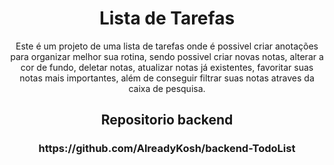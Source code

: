 <h1 align="center">Lista de Tarefas</h1>
<p align="center">Este é um projeto de uma lista de tarefas onde é possivel criar anotações para organizar melhor sua rotina, sendo possivel criar novas notas, alterar a cor de fundo, deletar notas, atualizar notas já existentes, favoritar suas notas mais importantes, além de conseguir filtrar suas notas atraves da caixa de pesquisa.</p>

<h2 align="center">Repositorio backend</h3>
<h3 align="center">https://github.com/AlreadyKosh/backend-TodoList</h3>
